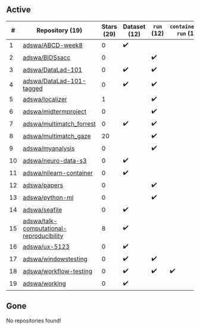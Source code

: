 ## Active
| # | Repository (19) | Stars (29) | Dataset (12) | `run` (12) | `containers-run` (1) |
| --- | --- | --- | --- | --- | --- |
| 1 | [adswa/ABCD-week8](https://github.com/adswa/ABCD-week8) | 0 | :heavy_check_mark: |  |  |
| 2 | [adswa/BIDSsacc](https://github.com/adswa/BIDSsacc) | 0 |  | :heavy_check_mark: |  |
| 3 | [adswa/DataLad-101](https://github.com/adswa/DataLad-101) | 0 | :heavy_check_mark: | :heavy_check_mark: |  |
| 4 | [adswa/DataLad-101-tagged](https://github.com/adswa/DataLad-101-tagged) | 0 | :heavy_check_mark: | :heavy_check_mark: |  |
| 5 | [adswa/localizer](https://github.com/adswa/localizer) | 1 |  | :heavy_check_mark: |  |
| 6 | [adswa/midtermproject](https://github.com/adswa/midtermproject) | 0 |  | :heavy_check_mark: |  |
| 7 | [adswa/multimatch_forrest](https://github.com/adswa/multimatch_forrest) | 0 | :heavy_check_mark: | :heavy_check_mark: |  |
| 8 | [adswa/multimatch_gaze](https://github.com/adswa/multimatch_gaze) | 20 |  | :heavy_check_mark: |  |
| 9 | [adswa/myanalysis](https://github.com/adswa/myanalysis) | 0 |  | :heavy_check_mark: |  |
| 10 | [adswa/neuro-data-s3](https://github.com/adswa/neuro-data-s3) | 0 | :heavy_check_mark: |  |  |
| 11 | [adswa/nilearn-container](https://github.com/adswa/nilearn-container) | 0 | :heavy_check_mark: |  |  |
| 12 | [adswa/papers](https://github.com/adswa/papers) | 0 |  | :heavy_check_mark: |  |
| 13 | [adswa/python-ml](https://github.com/adswa/python-ml) | 0 |  | :heavy_check_mark: |  |
| 14 | [adswa/seafile](https://github.com/adswa/seafile) | 0 | :heavy_check_mark: |  |  |
| 15 | [adswa/talk-computational-reproducibility](https://github.com/adswa/talk-computational-reproducibility) | 8 | :heavy_check_mark: |  |  |
| 16 | [adswa/ux-5123](https://github.com/adswa/ux-5123) | 0 | :heavy_check_mark: |  |  |
| 17 | [adswa/windowstesting](https://github.com/adswa/windowstesting) | 0 | :heavy_check_mark: | :heavy_check_mark: |  |
| 18 | [adswa/workflow-testing](https://github.com/adswa/workflow-testing) | 0 | :heavy_check_mark: | :heavy_check_mark: | :heavy_check_mark: |
| 19 | [adswa/working](https://github.com/adswa/working) | 0 | :heavy_check_mark: |  |  |

## Gone
No repositories found!
